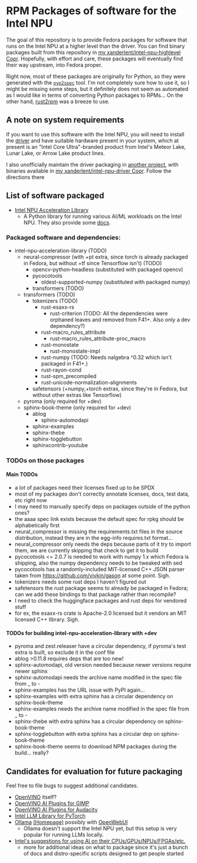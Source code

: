 # RPM Packages of software for the Intel NPU

The goal of this repository is to provide Fedora packages for software that runs on the Intel NPU at a higher level than the driver. You can find binary packages built from this repository in [my xanderlent/intel-npu-highlevel Copr](https://copr.fedorainfracloud.org/coprs/xanderlent/intel-npu-highlevel/). Hopefully, with effort and care, these packages will eventually find their way upstream, into Fedora proper.

Right now, most of these packages are originally for Python, so they were generated with the [`pyp2spec`](https://github.com/befeleme/pyp2spec) tool. I'm not completely sure how to use it, so I might be missing some steps, but it definitely does not seem as automated as I would like in terms of converting Python packages to RPMs... On the other hand, [rust2rpm](https://pagure.io/fedora-rust/rust2rpm) was a breeze to use.

## A note on system requirements

If you want to use this software with the Intel NPU, you will need to install the [driver](https://github.com/intel/linux-npu-driver) and have suitable hardware present in your system, which at present is an "Intel Core Ultra"-branded product from Intel's Meteor Lake, Lunar Lake, or Arrow Lake product lines.

I also unofficially maintain the driver packaging in [another project](https://github.com/xanderlent/intel-npu-driver-rpm), with binaries available in [my xanderlent/intel-npu-driver Copr](https://copr.fedorainfracloud.org/coprs/xanderlent/intel-npu-driver/). Follow the directions there
## List of software packaged

- [Intel NPU Acceleration Library](https://github.com/intel/intel-npu-acceleration-library)
	- A Python library for running various AI/ML workloads on the Intel NPU. They also provide some [docs](https://intel.github.io/intel-npu-acceleration-library/index.html).

### Packaged software and dependencies:
- intel-npu-acceleration-library (TODO)
  - neural-compressor (with +pt extra, since torch is already packaged in Fedora, but without +tf since Tensorflow isn't) (TODO)
    - opencv-python-headless (substituted with packaged opencv)
    - pycocotools
      - oldest-supported-numpy (substituted with packaged numpy)
    - transformers (TODO)
  - transformers (TODO)
    - tokenizers (TODO)
      - rust-esaxx-rs
        - rust-criterion (TODO: All the dependencies were orphaned leaves and removed from F41+. Also only a dev dependency?)
      - rust-macro\_rules\_attribute
        - rust-macro\_rules\_attribute-proc\_macro
      - rust-monostate
        - rust-monostate-impl
      - rust-numpy (TODO: Needs nalgebra ^0.32 which isn't packaged in F41+.)
      - rust-rayon-cond
      - rust-spm\_precompiled
      - rust-unicode-normalization-alignments
    - safetensors (+numpy,+torch extras, since they're in Fedora, but without other extras like Tensorflow)
  - pyroma (only required for +dev)
  - sphinx-book-theme (only required for +dev)
    - ablog
      - sphinx-automodapi
    - sphinx-examples
    - sphinx-thebe
    - sphinx-togglebutton
    - sphinxcontrib-youtube

### TODOs on those packages

#### Main TODOs

- a lot of packages need their licenses fixed up to be SPDX
- most of my packages don't correctly annotate licenses, docs, test data, etc right now
- I may need to manually specify deps on packages outside of the python ones?
- the aaaa spec link exists because the default spec for rpkg should be alphabetically first
- neural\_compressor is missing the requirements.txt files in the source distribution, instead they are in the egg-info requires.txt format...
- neural\_compressor only needs the deps because parts of it try to import them, we are currently skipping that check to get it to build
- pycocotools <= 2.0.7 is needed to work with numpy 1.x which Fedora is shipping, also the numpy dependency needs to be tweaked with sed
- pycocotools has a randomly-included MIT-licensed C++ JSON parser taken from https://github.com/vivkin/gason at some point. Sigh.
- tokenizers needs some rust deps I haven't figured out
- safetensors the rust package seems to already be packaged in Fedora; can we add these bindings to that package rather than recompile?
- I need to check the huggingface packages and rust deps for vendored stuff
- for ex, the esaxx-rs crate is Apache-2.0 licensed but it vendors an MIT licensed C++ library. Sigh.

#### TODOs for building intel-npu-acceleration-library with +dev

- pyroma and zest.releaser have a circular dependency, if pyroma's test extra is built, so exclude it in the conf file
- ablog >0.11.8 requires deps that are too new!
- sphinx-automodapi, old version needed because newer versions require newer sphinx
- sphinx-automodapi needs the archive name modified in the spec file from _ to -
- sphinx-examples has the URL issue with PyPI again...
- sphinx-examples with extra sphinx has a circular dependency on sphinx-book-theme
- sphinx-examples needs the archive name modified in the spec file from _ to -
- sphinx-thebe with extra sphinx has a circular dependency on sphinx-book-theme
- sphinx-togglebutton with extra sphinx has a circular dep on sphinx-book-theme
- sphinx-book-theme seems to download NPM packages during the build... really?

## Candidates for evaluation for future packaging

Feel free to file bugs to suggest additional candidates.

- [OpenVINO](https://www.intel.com/content/www/us/en/developer/tools/openvino-toolkit/overview.html) itself?
- [OpenVINO AI Plugins for GIMP](https://github.com/intel/openvino-ai-plugins-gimp)
- [OpenVINO AI Plugins for Audacity](https://github.com/intel/openvino-plugins-ai-audacity)
- [Intel LLM Library for PyTorch](https://github.com/intel-analytics/ipex-llm)
- [Ollama](https://github.com/ollama/ollama) [(Homepage)](https://ollama.com/) possibly with [OpenWebUI](https://github.com/open-webui/open-webui)
	- Ollama doesn't support the Intel NPU yet, but this setup is very popular for running LLMs locally.
- [Intel's suggestions for using AI on their CPUs/GPUs/NPUs/FPGAs/etc.](https://github.com/intel/edge-developer-kit-reference-scripts)
	- more for additional ideas on what to package since it's just a bunch of docs and distro-specific scripts designed to get people started
